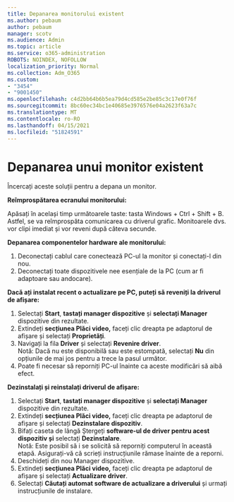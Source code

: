 ```yaml
---
title: Depanarea monitorului existent
ms.author: pebaum
author: pebaum
manager: scotv
ms.audience: Admin
ms.topic: article
ms.service: o365-administration
ROBOTS: NOINDEX, NOFOLLOW
localization_priority: Normal
ms.collection: Adm_O365
ms.custom:
- "3454"
- "9001450"
ms.openlocfilehash: c4d2bb64b6b5ea79d4cd585e2be85c3c17e0f76f
ms.sourcegitcommit: 8bc60ec34bc1e40685e3976576e04a2623f63a7c
ms.translationtype: MT
ms.contentlocale: ro-RO
ms.lasthandoff: 04/15/2021
ms.locfileid: "51824591"
---
```

# <a name="troubleshoot-an-existing-monitor"></a>Depanarea unui monitor existent

Încercați aceste soluții pentru a depana un monitor. 

**Reîmprospătarea ecranului monitorului:**

Apăsați în același timp următoarele taste: tasta Windows + Ctrl + Shift + B. Astfel, se va reîmprospăta comunicarea cu driverul grafic. Monitoarele dvs. vor clipi imediat și vor reveni după câteva secunde.

**Depanarea componentelor hardware ale monitorului:**

1. Deconectați cablul care conectează PC-ul la monitor și conectați-l din nou.
2. Deconectați toate dispozitivele nee esențiale de la PC (cum ar fi adaptoare sau andocare).

**Dacă ați instalat recent o actualizare pe PC, puteți să reveniți la driverul de afișare:**

1. Selectați **Start**, **tastați manager dispozitive** și **selectați Manager** dispozitive din rezultate.
2. Extindeți **secțiunea Plăci video,** faceți clic dreapta pe adaptorul de afișare și selectați **Proprietăți**.
3. Navigați la fila **Driver** și selectați **Revenire driver**. <br>
Notă: Dacă nu este disponibilă sau este estompată, selectați **Nu** din opțiunile de mai jos pentru a trece la pasul următor.
4. Poate fi necesar să reporniți PC-ul înainte ca aceste modificări să aibă efect.

**Dezinstalați și reinstalați driverul de afișare:**

1. Selectați **Start**, **tastați manager dispozitive** și **selectați Manager** dispozitive din rezultate.
2. Extindeți **secțiunea Plăci video,** faceți clic dreapta pe adaptorul de afișare și selectați **Dezinstalare dispozitiv**. 
3. Bifați caseta de lângă Ștergeți **software-ul de driver pentru acest dispozitiv și** selectați **Dezinstalare**.<br>
Notă: Este posibil să i se solicită să reporniți computerul în această etapă. Asigurați-vă că scrieți instrucțiunile rămase înainte de a reporni.
4. Deschideți din nou Manager dispozitive.
5. Extindeți **secțiunea Plăci video,** faceți clic dreapta pe adaptorul de afișare și selectați **Actualizare driver**.
6. Selectați **Căutați automat software de actualizare a driverului** și urmați instrucțiunile de instalare.